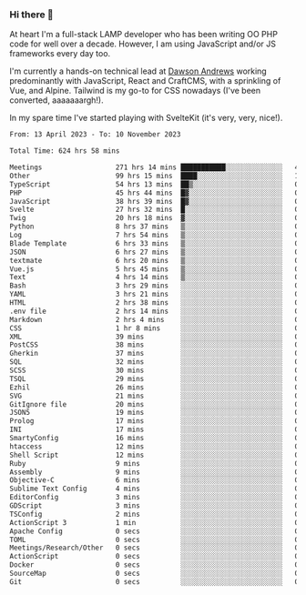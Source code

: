 ### Hi there 👋

<!--
**JamesNock/JamesNock** is a ✨ _special_ ✨ repository because its `README.md` (this file) appears on your GitHub profile.

Here are some ideas to get you started:

- 🔭 I’m currently working on ...
- 🌱 I’m currently learning ...
- 👯 I’m looking to collaborate on ...
- 🤔 I’m looking for help with ...
- 💬 Ask me about ...
- 📫 How to reach me: ...
- 😄 Pronouns: ...
- ⚡ Fun fact: ...
-->
At heart I'm a full-stack LAMP developer who has been writing OO PHP code for well over a decade. However, I am using JavaScript and/or JS frameworks every day too.

I'm currently a hands-on technical lead at [Dawson Andrews](https://www.dawsonandrews.com/) working predominantly with JavaScript, React and CraftCMS, with a sprinkling of Vue, and Alpine. Tailwind is my go-to for CSS nowadays (I've been converted, aaaaaaargh!).

In my spare time I've started playing with SvelteKit (it's very, very, nice!).

<!--START_SECTION:waka-->

```txt
From: 13 April 2023 - To: 10 November 2023

Total Time: 624 hrs 58 mins

Meetings                  271 hrs 14 mins ███████████░░░░░░░░░░░░░░   43.42 %
Other                     99 hrs 15 mins  ████░░░░░░░░░░░░░░░░░░░░░   15.89 %
TypeScript                54 hrs 13 mins  ██▒░░░░░░░░░░░░░░░░░░░░░░   08.68 %
PHP                       45 hrs 44 mins  █▓░░░░░░░░░░░░░░░░░░░░░░░   07.32 %
JavaScript                38 hrs 39 mins  █▓░░░░░░░░░░░░░░░░░░░░░░░   06.19 %
Svelte                    27 hrs 32 mins  █░░░░░░░░░░░░░░░░░░░░░░░░   04.41 %
Twig                      20 hrs 18 mins  ▓░░░░░░░░░░░░░░░░░░░░░░░░   03.25 %
Python                    8 hrs 37 mins   ▒░░░░░░░░░░░░░░░░░░░░░░░░   01.38 %
Log                       7 hrs 54 mins   ▒░░░░░░░░░░░░░░░░░░░░░░░░   01.27 %
Blade Template            6 hrs 33 mins   ▒░░░░░░░░░░░░░░░░░░░░░░░░   01.05 %
JSON                      6 hrs 27 mins   ▒░░░░░░░░░░░░░░░░░░░░░░░░   01.03 %
textmate                  6 hrs 20 mins   ▒░░░░░░░░░░░░░░░░░░░░░░░░   01.01 %
Vue.js                    5 hrs 45 mins   ▒░░░░░░░░░░░░░░░░░░░░░░░░   00.92 %
Text                      4 hrs 14 mins   ▒░░░░░░░░░░░░░░░░░░░░░░░░   00.68 %
Bash                      3 hrs 29 mins   ░░░░░░░░░░░░░░░░░░░░░░░░░   00.56 %
YAML                      3 hrs 21 mins   ░░░░░░░░░░░░░░░░░░░░░░░░░   00.54 %
HTML                      2 hrs 38 mins   ░░░░░░░░░░░░░░░░░░░░░░░░░   00.42 %
.env file                 2 hrs 14 mins   ░░░░░░░░░░░░░░░░░░░░░░░░░   00.36 %
Markdown                  2 hrs 4 mins    ░░░░░░░░░░░░░░░░░░░░░░░░░   00.33 %
CSS                       1 hr 8 mins     ░░░░░░░░░░░░░░░░░░░░░░░░░   00.18 %
XML                       39 mins         ░░░░░░░░░░░░░░░░░░░░░░░░░   00.10 %
PostCSS                   38 mins         ░░░░░░░░░░░░░░░░░░░░░░░░░   00.10 %
Gherkin                   37 mins         ░░░░░░░░░░░░░░░░░░░░░░░░░   00.10 %
SQL                       32 mins         ░░░░░░░░░░░░░░░░░░░░░░░░░   00.09 %
SCSS                      30 mins         ░░░░░░░░░░░░░░░░░░░░░░░░░   00.08 %
TSQL                      29 mins         ░░░░░░░░░░░░░░░░░░░░░░░░░   00.08 %
Ezhil                     26 mins         ░░░░░░░░░░░░░░░░░░░░░░░░░   00.07 %
SVG                       21 mins         ░░░░░░░░░░░░░░░░░░░░░░░░░   00.06 %
GitIgnore file            20 mins         ░░░░░░░░░░░░░░░░░░░░░░░░░   00.06 %
JSON5                     19 mins         ░░░░░░░░░░░░░░░░░░░░░░░░░   00.05 %
Prolog                    17 mins         ░░░░░░░░░░░░░░░░░░░░░░░░░   00.05 %
INI                       17 mins         ░░░░░░░░░░░░░░░░░░░░░░░░░   00.05 %
SmartyConfig              16 mins         ░░░░░░░░░░░░░░░░░░░░░░░░░   00.04 %
htaccess                  12 mins         ░░░░░░░░░░░░░░░░░░░░░░░░░   00.03 %
Shell Script              12 mins         ░░░░░░░░░░░░░░░░░░░░░░░░░   00.03 %
Ruby                      9 mins          ░░░░░░░░░░░░░░░░░░░░░░░░░   00.02 %
Assembly                  9 mins          ░░░░░░░░░░░░░░░░░░░░░░░░░   00.02 %
Objective-C               6 mins          ░░░░░░░░░░░░░░░░░░░░░░░░░   00.02 %
Sublime Text Config       4 mins          ░░░░░░░░░░░░░░░░░░░░░░░░░   00.01 %
EditorConfig              3 mins          ░░░░░░░░░░░░░░░░░░░░░░░░░   00.01 %
GDScript                  3 mins          ░░░░░░░░░░░░░░░░░░░░░░░░░   00.01 %
TSConfig                  2 mins          ░░░░░░░░░░░░░░░░░░░░░░░░░   00.01 %
ActionScript 3            1 min           ░░░░░░░░░░░░░░░░░░░░░░░░░   00.00 %
Apache Config             0 secs          ░░░░░░░░░░░░░░░░░░░░░░░░░   00.00 %
TOML                      0 secs          ░░░░░░░░░░░░░░░░░░░░░░░░░   00.00 %
Meetings/Research/Other   0 secs          ░░░░░░░░░░░░░░░░░░░░░░░░░   00.00 %
ActionScript              0 secs          ░░░░░░░░░░░░░░░░░░░░░░░░░   00.00 %
Docker                    0 secs          ░░░░░░░░░░░░░░░░░░░░░░░░░   00.00 %
SourceMap                 0 secs          ░░░░░░░░░░░░░░░░░░░░░░░░░   00.00 %
Git                       0 secs          ░░░░░░░░░░░░░░░░░░░░░░░░░   00.00 %
```

<!--END_SECTION:waka-->

